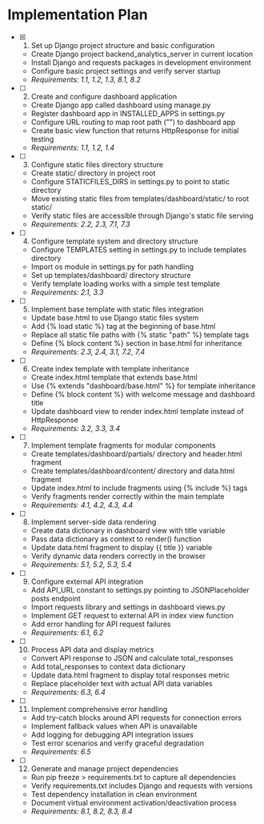 # Implementation Plan

- [x] 1. Set up Django project structure and basic configuration
  - Create Django project backend_analytics_server in current location
  - Install Django and requests packages in development environment
  - Configure basic project settings and verify server startup
  - _Requirements: 1.1, 1.2, 1.3, 8.1, 8.2_

- [ ] 2. Create and configure dashboard application
  - Create Django app called dashboard using manage.py
  - Register dashboard app in INSTALLED_APPS in settings.py
  - Configure URL routing to map root path ("") to dashboard app
  - Create basic view function that returns HttpResponse for initial testing
  - _Requirements: 1.1, 1.2, 1.4_

- [ ] 3. Configure static files directory structure
  - Create static/ directory in project root
  - Configure STATICFILES_DIRS in settings.py to point to static directory
  - Move existing static files from templates/dashboard/static/ to root static/
  - Verify static files are accessible through Django's static file serving
  - _Requirements: 2.2, 2.3, 7.1, 7.3_

- [ ] 4. Configure template system and directory structure
  - Configure TEMPLATES setting in settings.py to include templates directory
  - Import os module in settings.py for path handling
  - Set up templates/dashboard/ directory structure
  - Verify template loading works with a simple test template
  - _Requirements: 2.1, 3.3_

- [ ] 5. Implement base template with static files integration
  - Update base.html to use Django static files system
  - Add {% load static %} tag at the beginning of base.html
  - Replace all static file paths with {% static "path" %} template tags
  - Define {% block content %} section in base.html for inheritance
  - _Requirements: 2.3, 2.4, 3.1, 7.2, 7.4_

- [ ] 6. Create index template with template inheritance
  - Create index.html template that extends base.html
  - Use {% extends "dashboard/base.html" %} for template inheritance
  - Define {% block content %} with welcome message and dashboard title
  - Update dashboard view to render index.html template instead of HttpResponse
  - _Requirements: 3.2, 3.3, 3.4_

- [ ] 7. Implement template fragments for modular components
  - Create templates/dashboard/partials/ directory and header.html fragment
  - Create templates/dashboard/content/ directory and data.html fragment
  - Update index.html to include fragments using {% include %} tags
  - Verify fragments render correctly within the main template
  - _Requirements: 4.1, 4.2, 4.3, 4.4_

- [ ] 8. Implement server-side data rendering
  - Create data dictionary in dashboard view with title variable
  - Pass data dictionary as context to render() function
  - Update data.html fragment to display {{ title }} variable
  - Verify dynamic data renders correctly in the browser
  - _Requirements: 5.1, 5.2, 5.3, 5.4_

- [ ] 9. Configure external API integration
  - Add API_URL constant to settings.py pointing to JSONPlaceholder posts endpoint
  - Import requests library and settings in dashboard views.py
  - Implement GET request to external API in index view function
  - Add error handling for API request failures
  - _Requirements: 6.1, 6.2_

- [ ] 10. Process API data and display metrics
  - Convert API response to JSON and calculate total_responses
  - Add total_responses to context data dictionary
  - Update data.html fragment to display total responses metric
  - Replace placeholder text with actual API data variables
  - _Requirements: 6.3, 6.4_

- [ ] 11. Implement comprehensive error handling
  - Add try-catch blocks around API requests for connection errors
  - Implement fallback values when API is unavailable
  - Add logging for debugging API integration issues
  - Test error scenarios and verify graceful degradation
  - _Requirements: 6.5_

- [ ] 12. Generate and manage project dependencies
  - Run pip freeze > requirements.txt to capture all dependencies
  - Verify requirements.txt includes Django and requests with versions
  - Test dependency installation in clean environment
  - Document virtual environment activation/deactivation process
  - _Requirements: 8.1, 8.2, 8.3, 8.4_
